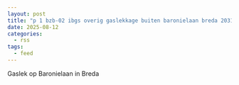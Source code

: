 ```yaml
---
layout: post
title: "p 1 bzb-02 ibgs overig gaslekkage buiten baronielaan breda 203132 203092"
date: 2025-08-12
categories: 
  - rss
tags: 
  - feed
---
```


Gaslek op Baronielaan in Breda
